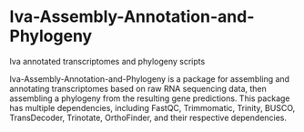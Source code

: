 # Iva-Assembly-Annotation-and-Phylogeny
Iva annotated transcriptomes and phylogeny scripts

Iva-Assembly-Annotation-and-Phylogeny is a package for assembling and annotating transcriptomes based on raw RNA sequencing data, then assembling a phylogeny from the resulting gene predictions. This package has multiple dependencies, including FastQC, Trimmomatic, Trinity, BUSCO, TransDecoder, Trinotate, OrthoFinder, and their respective dependencies. 
